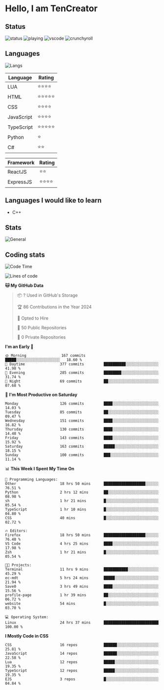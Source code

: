 # Hello, I am TenCreator

## Status
![status](https://api.statusbadges.me/badge/status/518334475038359555?simple=true&style=for-the-badge)
![playing](https://api.statusbadges.me/badge/playing/518334475038359555?style=for-the-badge)
![vscode](https://api.statusbadges.me/badge/vscode/518334475038359555?style=for-the-badge)
![crunchyroll](https://api.statusbadges.me/badge/crunchyroll/518334475038359555?style=for-the-badge)

## Languages
![Langs](https://github-readme-stats.vercel.app/api/top-langs/?username=tencreator&layout=compact&theme=radical)


|Language|Rating|
|--------|------|
|LUA|⭐️⭐️⭐️⭐️|
|HTML|⭐️⭐️⭐️⭐️⭐️|
|CSS|⭐️⭐️⭐️⭐️|
|JavaScript|⭐️⭐️⭐️⭐️|
|TypeScript|⭐️⭐️⭐️⭐️⭐️|
|Python|⭐️|
|C#|⭐️⭐️ |

|Framework|Rating|
|--------|------|
|ReactJS|⭐️⭐️|
|ExpressJS|⭐️⭐️⭐️⭐️|

## Languages I would like to learn
- C++

## Stats
![General](https://github-readme-stats.vercel.app/api?username=tencreator&show_icons=true&theme=radical)

## Coding stats
<!--START_SECTION:waka-->
![Code Time](http://img.shields.io/badge/Code%20Time-125%20hrs%2048%20mins-blue)

![Lines of code](https://img.shields.io/badge/From%20Hello%20World%20I%27ve%20Written-482.2%20thousand%20lines%20of%20code-blue)

**🐱 My GitHub Data** 

> 📦 ? Used in GitHub's Storage 
 > 
> 🏆 86 Contributions in the Year 2024
 > 
> 💼 Opted to Hire
 > 
> 📜 50 Public Repositories 
 > 
> 🔑 0 Private Repositories 
 > 
**I'm an Early 🐤** 

```text
🌞 Morning                167 commits         █████░░░░░░░░░░░░░░░░░░░░   18.60 % 
🌆 Daytime                377 commits         ██████████░░░░░░░░░░░░░░░   41.98 % 
🌃 Evening                285 commits         ████████░░░░░░░░░░░░░░░░░   31.74 % 
🌙 Night                  69 commits          ██░░░░░░░░░░░░░░░░░░░░░░░   07.68 % 
```
📅 **I'm Most Productive on Saturday** 

```text
Monday                   126 commits         ████░░░░░░░░░░░░░░░░░░░░░   14.03 % 
Tuesday                  85 commits          ██░░░░░░░░░░░░░░░░░░░░░░░   09.47 % 
Wednesday                151 commits         ████░░░░░░░░░░░░░░░░░░░░░   16.82 % 
Thursday                 130 commits         ████░░░░░░░░░░░░░░░░░░░░░   14.48 % 
Friday                   143 commits         ████░░░░░░░░░░░░░░░░░░░░░   15.92 % 
Saturday                 163 commits         █████░░░░░░░░░░░░░░░░░░░░   18.15 % 
Sunday                   100 commits         ███░░░░░░░░░░░░░░░░░░░░░░   11.14 % 
```


📊 **This Week I Spent My Time On** 

```text
💬 Programming Languages: 
Other                    18 hrs 50 mins      ███████████████████░░░░░░   76.51 % 
Python                   2 hrs 12 mins       ██░░░░░░░░░░░░░░░░░░░░░░░   08.98 % 
sh                       1 hr 21 mins        █░░░░░░░░░░░░░░░░░░░░░░░░   05.54 % 
TypeScript               1 hr 10 mins        █░░░░░░░░░░░░░░░░░░░░░░░░   04.80 % 
CSS                      40 mins             █░░░░░░░░░░░░░░░░░░░░░░░░   02.72 % 

🔥 Editors: 
Firefox                  18 hrs 50 mins      ███████████████████░░░░░░   76.48 % 
VS Code                  4 hrs 25 mins       ████░░░░░░░░░░░░░░░░░░░░░   17.98 % 
Zsh                      1 hr 21 mins        █░░░░░░░░░░░░░░░░░░░░░░░░   05.54 % 

🐱‍💻 Projects: 
Terminal                 11 hrs 9 mins       ███████████░░░░░░░░░░░░░░   45.29 % 
ec-mdt                   5 hrs 24 mins       █████░░░░░░░░░░░░░░░░░░░░   21.94 % 
Save0                    3 hrs 49 mins       ████░░░░░░░░░░░░░░░░░░░░░   15.56 % 
profile-page             1 hr 39 mins        ██░░░░░░░░░░░░░░░░░░░░░░░   06.72 % 
website                  54 mins             █░░░░░░░░░░░░░░░░░░░░░░░░   03.70 % 

💻 Operating System: 
Linux                    24 hrs 37 mins      █████████████████████████   100.00 % 
```

**I Mostly Code in CSS** 

```text
CSS                      16 repos            ██████░░░░░░░░░░░░░░░░░░░   25.81 % 
JavaScript               14 repos            ██████░░░░░░░░░░░░░░░░░░░   22.58 % 
Lua                      12 repos            █████░░░░░░░░░░░░░░░░░░░░   19.35 % 
TypeScript               12 repos            █████░░░░░░░░░░░░░░░░░░░░   19.35 % 
EJS                      3 repos             █░░░░░░░░░░░░░░░░░░░░░░░░   04.84 % 
```




<!--END_SECTION:waka-->

